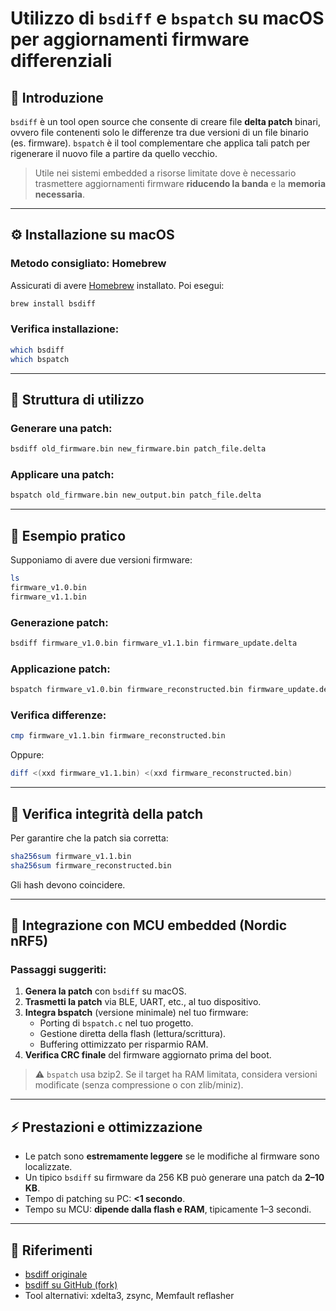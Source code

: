# Utilizzo di `bsdiff` e `bspatch` su macOS per aggiornamenti firmware differenziali

## 📘 Introduzione

`bsdiff` è un tool open source che consente di creare file **delta patch** binari, ovvero file contenenti solo le differenze tra due versioni di un file binario (es. firmware). `bspatch` è il tool complementare che applica tali patch per rigenerare il nuovo file a partire da quello vecchio.

> Utile nei sistemi embedded a risorse limitate dove è necessario trasmettere aggiornamenti firmware **riducendo la banda** e la **memoria necessaria**.

---

## ⚙️ Installazione su macOS

### Metodo consigliato: Homebrew

Assicurati di avere [Homebrew](https://brew.sh/) installato. Poi esegui:

```bash
brew install bsdiff
```

### Verifica installazione:

```bash
which bsdiff
which bspatch
```

---

## 🧰 Struttura di utilizzo

### Generare una patch:

```bash
bsdiff old_firmware.bin new_firmware.bin patch_file.delta
```

### Applicare una patch:

```bash
bspatch old_firmware.bin new_output.bin patch_file.delta
```

---

## 🧪 Esempio pratico

Supponiamo di avere due versioni firmware:

```bash
ls
firmware_v1.0.bin
firmware_v1.1.bin
```

### Generazione patch:

```bash
bsdiff firmware_v1.0.bin firmware_v1.1.bin firmware_update.delta
```

### Applicazione patch:

```bash
bspatch firmware_v1.0.bin firmware_reconstructed.bin firmware_update.delta
```

### Verifica differenze:

```bash
cmp firmware_v1.1.bin firmware_reconstructed.bin
```

Oppure:

```bash
diff <(xxd firmware_v1.1.bin) <(xxd firmware_reconstructed.bin)
```

---

## 🔄 Verifica integrità della patch

Per garantire che la patch sia corretta:

```bash
sha256sum firmware_v1.1.bin
sha256sum firmware_reconstructed.bin
```

Gli hash devono coincidere.

---

## 🤖 Integrazione con MCU embedded (Nordic nRF5)

### Passaggi suggeriti:
1. **Genera la patch** con `bsdiff` su macOS.
2. **Trasmetti la patch** via BLE, UART, etc., al tuo dispositivo.
3. **Integra bspatch** (versione minimale) nel tuo firmware:
   - Porting di `bspatch.c` nel tuo progetto.
   - Gestione diretta della flash (lettura/scrittura).
   - Buffering ottimizzato per risparmio RAM.
4. **Verifica CRC finale** del firmware aggiornato prima del boot.

> ⚠️ `bspatch` usa bzip2. Se il target ha RAM limitata, considera versioni modificate (senza compressione o con zlib/miniz).

---

## ⚡ Prestazioni e ottimizzazione

- Le patch sono **estremamente leggere** se le modifiche al firmware sono localizzate.
- Un tipico `bsdiff` su firmware da 256 KB può generare una patch da **2–10 KB**.
- Tempo di patching su PC: **<1 secondo**.
- Tempo su MCU: **dipende dalla flash e RAM**, tipicamente 1–3 secondi.

---

## 🔗 Riferimenti

- [bsdiff originale](http://www.daemonology.net/bsdiff/)
- [bsdiff su GitHub (fork)](https://github.com/mendsley/bsdiff)
- Tool alternativi: xdelta3, zsync, Memfault reflasher
